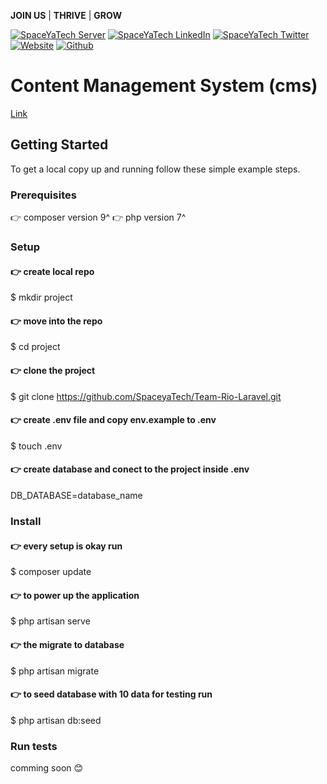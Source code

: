 **JOIN US** | **THRIVE** | **GROW**  

[![SpaceYaTech Server](https://dcbadge.vercel.app/api/server/wThVRr8NTN)](https://discord.gg/wThVRr8NTN)
[![SpaceYaTech LinkedIn](https://img.shields.io/badge/LinkedIn-0077B5?style=for-the-badge&logo=linkedin&logoColor=white)](https://ke.linkedin.com/company/spaceyatech)
[![SpaceYaTech Twitter](https://img.shields.io/badge/Twitter-1DA1F2?style=for-the-badge&logo=twitter&logoColor=white)](https://twitter.com/SpaceyaTech)
[![Website](https://img.shields.io/badge/website-07C160?style=for-the-badge&logoColor=white)](https://www.spaceyatech.com/#)
[![Github](https://img.shields.io/github/followers/SpaceyaTech.svg?style=social&label=Follow&maxAge=2592000)](https://github.com/SpaceyaTech/) 



# Content Management System (cms)

[Link](https://github.com/SpaceyaTech/Team-Rio-Laravel/)


## Getting Started

<!-- **This is an example of how you may give instructions on setting up your project locally.**

**Modify this file to match your project, remove sections that don't apply. For example: delete the testing section if the currect project doesn't require testing.** -->


To get a local copy up and running follow these simple example steps.

### Prerequisites
👉 composer version 9^
👉 php version 7^

### Setup

#### 👉 create local repo
 $ mkdir project

#### 👉 move into the repo
$ cd project

#### 👉 clone the project
$ git clone https://github.com/SpaceyaTech/Team-Rio-Laravel.git

#### 👉 create .env file and copy env.example to .env
$ touch .env 

#### 👉 create database and conect to the project inside .env

DB_DATABASE=database_name


### Install
#### 👉 every setup is okay run
$ composer update

#### 👉 to power up the application
$ php  artisan serve

#### 👉 the migrate to database
$ php artisan migrate

#### 👉 to seed database with 10 data for testing run
$ php artisan db:seed

### Run tests
comming soon 😊
